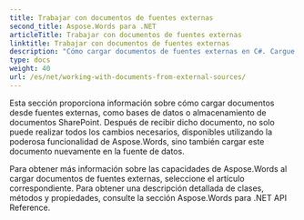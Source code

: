 ```yaml
---
title: Trabajar con documentos de fuentes externas
second_title: Aspose.Words para .NET
articleTitle: Trabajar con documentos de fuentes externas
linktitle: Trabajar con documentos de fuentes externas
description: "Cómo cargar documentos de fuentes externas en C#. Cargue PDF, DOCX, DOC, RTF, ODT, EPUB, HTML y otros archivos desde SharePoint o base de datos para su posterior procesamiento utilizando C#."
type: docs
weight: 40
url: /es/net/working-with-documents-from-external-sources/
---
```


Esta sección proporciona información sobre cómo cargar documentos desde fuentes externas, como bases de datos o almacenamiento de documentos SharePoint. Después de recibir dicho documento, no solo puede realizar todos los cambios necesarios, disponibles utilizando la poderosa funcionalidad de Aspose.Words, sino también cargar este documento nuevamente en la fuente de datos.

Para obtener más información sobre las capacidades de Aspose.Words al cargar documentos de fuentes externas, seleccione el artículo correspondiente. Para obtener una descripción detallada de clases, métodos y propiedades, consulte la sección Aspose.Words para .NET API Reference.